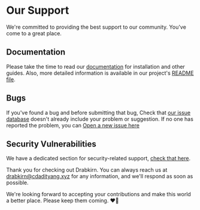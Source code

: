 # Our Support

We're committed to providing the best support to our community. You've come to a great place.

## Documentation
Please take the time to read our [documentation](https://go.cdadityang.xyz/docs) for installation and other guides. Also, more detailed information is available in our project's [README file](https://github.com/drabkirn/web/blob/master/README.md).

## Bugs
If you've found a bug and before submitting that bug, Check that [our issue database](https://github.com/drabkirn/web/issues)
doesn't already include your problem or suggestion. If no one has reported the problem, you can [Open a new issue here](https://github.com/drabkirn/web/issues/new/choose)

## Security Vulnerabilities
We have a dedicated section for security-related support, [check that here](https://github.com/drabkirn/web/blob/master/.github/SECURITY.md).

Thank you for checking out Drabkirn. You can always reach us at [drabkirn@cdadityang.xyz](mailto:drabkirn@cdadityang.xyz) for any information, and we'll respond as soon as possible.

We're looking forward to accepting your contributions and make this world a better place. Please keep them coming. ❤💖